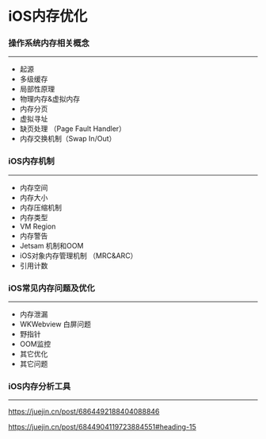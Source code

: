 # iOS内存优化



### 操作系统内存相关概念

---

- 起源
- 多级缓存
- 局部性原理
- 物理内存&虚拟内存
- 内存分页
- 虚拟寻址
- 缺页处理 （Page Fault Handler）
- 内存交换机制（Swap In/Out）





### iOS内存机制

---

- 内存空间
- 内存大小
- 内存压缩机制
- 内存类型
- VM Region
- 内存警告
- Jetsam 机制和OOM
- iOS对象内存管理机制 （MRC&ARC）
- 引用计数



### iOS常见内存问题及优化

---

- 内存泄漏
- WKWebview 白屏问题
- 野指针
- OOM监控
- 其它优化
- 其它问题



### iOS内存分析工具

----











https://juejin.cn/post/6864492188404088846

https://juejin.cn/post/6844904119723884551#heading-15

